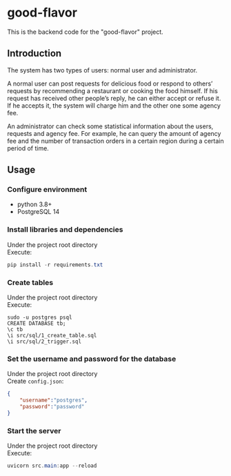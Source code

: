 # good-flavor
This is the backend code for the "good-flavor" project.

## Introduction
The system has two types of users: normal user and administrator. 

A normal user can post requests for delicious food or respond to others’ requests by recommending a restaurant or cooking the food himself. If his request has received other people’s reply, he can either accept or refuse it. If he accepts it, the system will charge him and the other one some agency fee.

An administrator can check some statistical information about the users, requests and agency fee. For example, he can query the amount of agency fee and the number of transaction orders in a certain region during a certain period of time.

## Usage

### Configure environment
* python 3.8+
* PostgreSQL 14

### Install libraries and dependencies
Under the project root directory<br>
Execute:
```powershell
pip install -r requirements.txt
```
### Create tables
Under the project root directory<br>
Execute:
```shell
sudo -u postgres psql
CREATE DATABASE tb;
\c tb
\i src/sql/1_create_table.sql 
\i src/sql/2_trigger.sql
```
### Set the username and password for the database
Under the project root directory<br>
Create `config.json`:
```json
{
	"username":"postgres",
	"password":"password"
}
```
### Start the server
Under the project root directory<br>
Execute:
```powershell
uvicorn src.main:app --reload 
```

